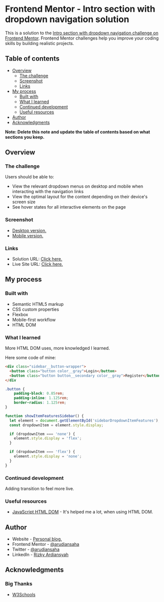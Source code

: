 # Frontend Mentor - Intro section with dropdown navigation solution

This is a solution to the [Intro section with dropdown navigation challenge on Frontend Mentor](https://www.frontendmentor.io/challenges/intro-section-with-dropdown-navigation-ryaPetHE5). Frontend Mentor challenges help you improve your coding skills by building realistic projects. 

## Table of contents

- [Overview](#overview)
  - [The challenge](#the-challenge)
  - [Screenshot](#screenshot)
  - [Links](#links)
- [My process](#my-process)
  - [Built with](#built-with)
  - [What I learned](#what-i-learned)
  - [Continued development](#continued-development)
  - [Useful resources](#useful-resources)
- [Author](#author)
- [Acknowledgments](#acknowledgments)

**Note: Delete this note and update the table of contents based on what sections you keep.**

## Overview

### The challenge

Users should be able to:

- View the relevant dropdown menus on desktop and mobile when interacting with the navigation links
- View the optimal layout for the content depending on their device's screen size
- See hover states for all interactive elements on the page

### Screenshot

- [Desktop version.](./screenshots/desktop.png)
- [Mobile version.](./screenshots/mobile.png)

### Links

- Solution URL: [Click here.](https://github.com/arudiansaha/intro-section-with-dropdown-navigation)
- Live Site URL: [Click here.](https://arudiansaha.github.io/intro-section-with-dropdown-navigation)

## My process

### Built with

- Semantic HTML5 markup
- CSS custom properties
- Flexbox
- Mobile-first workflow
- HTML DOM

### What I learned

More HTML DOM uses, more knowledged I learned.

Here some code of mine:

```html
<div class="sidebar__button-wrapper">
  <button class="button color__gray">Login</button>
  <button class="button button__secondary color__gray">Register</button>
</div
```
```css
.button {
    padding-block: 0.85rem;
    padding-inline: 1.125rem;
    border-radius: 1.125rem;
}
```
```js
function showItemFeaturesSidebar() {
  let element = document.getElementById('sidebarDropdownItemFeatures');
  const dropdownItem = element.style.display;

  if (dropdownItem === 'none') {
    element.style.display = 'flex';
  }

  if (dropdownItem === 'flex') {
    element.style.display = 'none';
  }
}
```

### Continued development

Adding transition to feel more live.

### Useful resources

- [JavaScript HTML DOM](https://www.w3schools.com/js/js_htmldom.asp) - It's helped me a lot, when using HTML DOM.

## Author

- Website - [Personal blog.](htts://blog-arudiansaha.vercel.app)
- Frontend Mentor - [@arudiansaha](https://www.frontendmentor.io/profile/arudiansaha)
- Twitter - [@arudiansaha](https://www.twitter.com/arudiansaha)
- LinkedIn - [Rizky Ardiansyah](https://www.linkedin.com/in/ky-ardiansyah/)

## Acknowledgments

### Big Thanks

- [W3Schools](https://www.w3schools.com)
